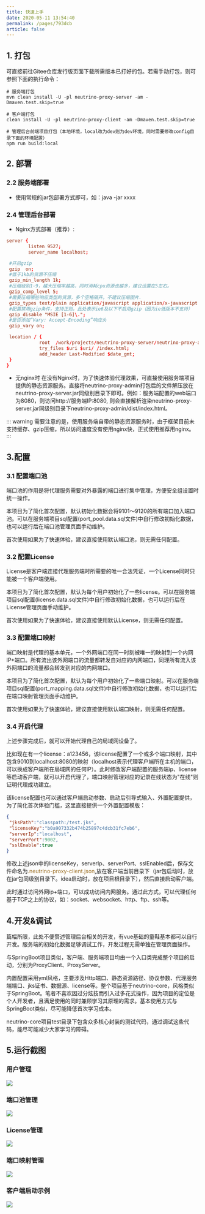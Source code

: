 ```yaml
---
title: 快速上手
date: 2020-05-11 13:54:40
permalink: /pages/793dcb
article: false
---
```


## 1. 打包
 可直接前往Gitee仓库发行版页面下载所需版本已打好的包。若需手动打包，则可参照下面的执行命令：
```text
# 服务端打包
mvn clean install -U -pl neutrino-proxy-server -am -Dmaven.test.skip=true

# 客户端打包
clean install -U -pl neutrino-proxy-client -am -Dmaven.test.skip=true

# 管理后台前端项目打包（本地环境，local改为dev则为dev环境，同时需要修改config目录下面的环境配置）
npm run build:local
```

## 2. 部署
### 2.2  服务端部署
- 使用常规的jar包部署方式即可，如：java -jar xxxx
### 2.4 管理后台部署
 - Nginx方式部署（推荐）:
```conf
server {
        listen 9527;
        server_name localhost;

 #开启gzip
 gzip  on;
 #低于1kb的资源不压缩
 gzip_min_length 1k;
 #压缩级别1-9，越大压缩率越高，同时消耗cpu资源也越多，建议设置在5左右。
 gzip_comp_level 5;
 #需要压缩哪些响应类型的资源，多个空格隔开。不建议压缩图片.
 gzip_types text/plain application/javascript application/x-javascript text/javascript text/xml text/css;
 #配置禁用gzip条件，支持正则。此处表示ie6及以下不启用gzip（因为ie低版本不支持）
 gzip_disable "MSIE [1-6]\.";
 #是否添加“Vary: Accept-Encoding”响应头
 gzip_vary on;

 location / {
            root  /work/projects/neutrino-proxy-server/neutrino-proxy-admin/dist;
            try_files $uri $uri/ /index.html;
            add_header Last-Modified $date_gmt;
 }
}
````
 - 无nginx时
   在没有Nginx时，为了快速体验代理效果，可直接使用服务端项目提供的静态资源服务。直接将neutrino-proxy-admin打包后的文件解压放在neutrino-proxy-server.jar同级别目录下即可。例如：服务端配置的web端口为8080，则访问http://服务端IP:8080, 则会直接解析渲染neutrino-proxy-server.jar同级别目录下neutrino-proxy-admin/dist/index.html。

::: warning
需要注意的是，使用服务端自带的静态资源服务时，由于框架目前未支持缓存、gzip压缩，所以访问速度没有使用nginx快，正式使用推荐用nginx。
:::

## 3.配置

### 3.1  配置端口池
端口池的作用是将代理服务需要对外暴露的端口进行集中管理，方便安全组设置时统一操作。

本项目为了简化首次配置，默认初始化数据会将9101～9120的所有端口加入端口池。可以在服务端项目sql配置(port_pool.data.sql文件)中自行修改初始化数据，也可以运行后在端口池管理页面手动维护。

首次使用如果为了快速体验，建议直接使用默认端口池，则无需任何配置。

### 3.2  配置License
License是客户端连接代理服务端时所需要的唯一合法凭证，一个License同时只能被一个客户端使用。

本项目为了简化首次配置，默认为每个用户初始化了一些license。可以在服务端项目sql配置(license.data.sql文件)中自行修改初始化数据，也可以运行后在License管理页面手动维护。

首次使用如果为了快速体验，建议直接使用默认License，则无需任何配置。

### 3.3  配置端口映射
端口映射是代理的基本单元，一个外网端口在同一时刻被唯一的映射到一个内网IP+端口。所有流出该外网端口的流量都转发自对应的内网端口，同理所有流入该外网端口的流量都会转发到对应的内网端口。

本项目为了简化首次配置，默认为每个用户初始化了一些端口映射。可以在服务端项目sql配置(port_mapping.data.sql文件)中自行修改初始化数据，也可以运行后在端口映射管理页面手动维护。

首次使用如果为了快速体验，建议直接使用默认端口映射，则无需任何配置。

### 3.4  开启代理
上述步骤完成后，就可以开始代理自己的局域网设备了。

比如现在有一个license：a123456，该license配置了一个或多个端口映射，其中包含9010到localhost:8080的映射（localhost表示代理客户端所在主机的端口，可以换成客户端所在局域网的任何IP）。此时修改客户端配置的服务端ip、license等启动客户端，就可以开启代理了，端口映射管理对应的记录在线状态为"在线"则证明代理成功建立。

该license配置也可以通过客户端启动参数、启动后引导式输入、外置配置提供，为了简化首次体验门槛，这里直接提供一个外置配置模版：
```json
{
 "jksPath":"classpath:/test.jks",
 "licenseKey":"b0a907332b474b25897c4dcb31fc7eb6",
 "serverIp":"localhost",
 "serverPort":9002,
 "sslEnable":true
}
```
修改上述json中的licenseKey，serverIp、serverPort、sslEnabled后，保存文件命名为<font color="#9b6e23">.neutrino-proxy-client.json</font>,放在客户端当前目录下（jar包启动时，放在jar包同级别目录下。idea启动时，放在项目根目录下），然后直接启动客户端。

此时通过访问外网ip+端口，可以成功访问内网服务。通过此方式，可以代理任何基于TCP之上的协议，如：socket、websocket、http、ftp、ssh等。

## 4.开发&调试
篇幅所限，此处不便赘述管理后台相关的开发，有vue基础的童鞋基本都可以自行开发。服务端的初始化数据足够调试工作，开发过程无需单独在管理页面操作。

与SpringBoot项目类似，客户端、服务端项目均由一个入口类完成整个项目的启动，分别为ProxyClient、ProxyServer。

内置配置采用yml风格，主要涉及Http端口、静态资源路径、协议参数、代理服务端端口、jks证书、数据源、license等。整个项目基于neutrino-core，风格类似于SpringBoot。笔者不喜欢因过分炫技而引入过多花式操作，因为项目的定位是个人开发者，且满足使用的同时兼顾学习其原理的需求。基本使用方式与SpringBoot类似，尽可能降低首次学习成本。

neutrino-core项目test目录下包含众多核心封装的测试代码，通过调试这些代码，能尽可能减少大家学习的障碍。


## 5.运行截图
### 用户管理
<img src="/img/run-example/user-manager1.png"></img>
### 端口池管理
<img src="/img/run-example/port-pool1.png"></img>
### License管理
<img src="/img/run-example/license1.png"></img>
### 端口映射管理
<img src="/img/run-example/port-mapping1.png"></img>
### 客户端启动示例
<img src="/img/run-example/client-run1.png"></img>

<!--
## 4.开发&调试

::: tip
  1. 不建议在原默认vuepress项目上单独安装使用本主题包，而是clone我的整个项目再替换你自己的内容即可。
  2. 修改`config.js`配置后需要重新启动项目才会生效。
  3. 更多关于项目上手的问题，请查阅 [问答](/pages/9cc27d/)。
:::


## 版本升级

主题的版本会不定期更新，你只需更新npm主题包即可：
```sh
npm update vuepress-theme-vdoing
```

::: tip
1. 如更新后没起作用或报错，尝试把`node_modules`文件夹删除再`npm i`重新安装。
2. 在.vuepress/config.js中，设置`theme: 'vdoing'`才是使用npm主题依赖包:
```js
// config.js
module.exports = {
  theme: 'vdoing', // npm主题依赖包
  // theme: require.resolve('../../vdoing'), // 使用本地主题包
}
```
:::
-->